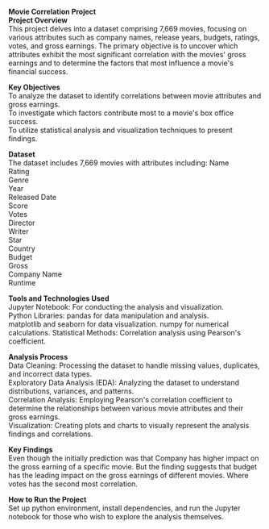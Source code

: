 __Movie Correlation Project__  
**Project Overview**  
This project delves into a dataset comprising 7,669 movies, focusing on various attributes such as company names, release years, budgets, ratings, votes, and gross earnings. The primary objective is to uncover which attributes exhibit the most significant correlation with the movies' gross earnings and to determine the factors that most influence a movie's financial success.  
  
**Key Objectives**  
To analyze the dataset to identify correlations between movie attributes and gross earnings.  
To investigate which factors contribute most to a movie's box office success.  
To utilize statistical analysis and visualization techniques to present findings.
  
**Dataset**  
The dataset includes 7,669 movies with attributes including:
Name  
Rating  
Genre  
Year  
Released Date  
Score  
Votes  
Director  
Writer  
Star  
Country  
Budget  
Gross  
Company Name  
Runtime  
  
**Tools and Technologies Used**  
Jupyter Notebook: For conducting the analysis and visualization.   
Python Libraries: pandas for data manipulation and analysis.  
                  matplotlib and seaborn for data visualization.
                  numpy for numerical calculations.
Statistical Methods: Correlation analysis using Pearson's coefficient.

**Analysis Process**  
Data Cleaning: Processing the dataset to handle missing values, duplicates, and incorrect data types.  
Exploratory Data Analysis (EDA): Analyzing the dataset to understand distributions, variances, and patterns.  
Correlation Analysis: Employing Pearson's correlation coefficient to determine the relationships between various movie attributes and their gross earnings.  
Visualization: Creating plots and charts to visually represent the analysis findings and correlations.  

**Key Findings**  
Even though the initially prediction was that Company has higher impact on the gross earning of a specific movie. But the finding suggests that budget has the leading impact on the gross earnings of different movies. Where votes has the second most correlation.    

**How to Run the Project**  
Set up python environment, install dependencies, and run the Jupyter notebook for those who wish to explore the analysis themselves.
